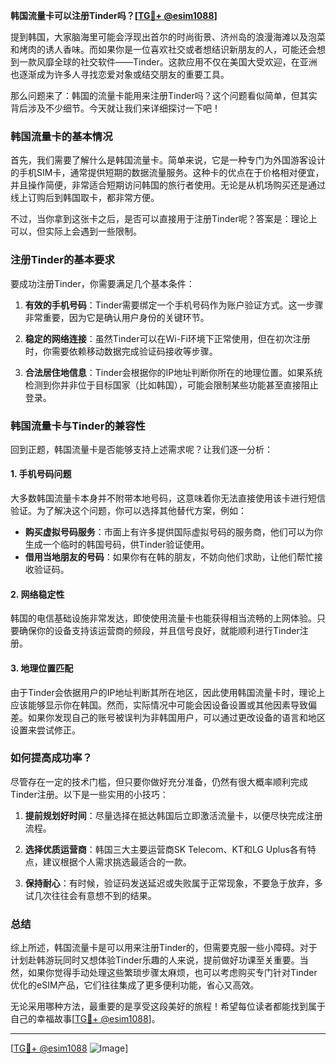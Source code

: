 **韩国流量卡可以注册Tinder吗？[[TG💪+ @esim1088](https://t.me/s/esim1088)]**

提到韩国，大家脑海里可能会浮现出首尔的时尚街景、济州岛的浪漫海滩以及泡菜和烤肉的诱人香味。而如果你是一位喜欢社交或者想结识新朋友的人，可能还会想到一款风靡全球的社交软件——Tinder。这款应用不仅在美国大受欢迎，在亚洲也逐渐成为许多人寻找恋爱对象或结交朋友的重要工具。

那么问题来了：韩国的流量卡能用来注册Tinder吗？这个问题看似简单，但其实背后涉及不少细节。今天就让我们来详细探讨一下吧！

### **韩国流量卡的基本情况**

首先，我们需要了解什么是韩国流量卡。简单来说，它是一种专门为外国游客设计的手机SIM卡，通常提供短期的数据流量服务。这种卡的优点在于价格相对便宜，并且操作简便，非常适合短期访问韩国的旅行者使用。无论是从机场购买还是通过线上订购后到韩国取卡，都非常方便。

不过，当你拿到这张卡之后，是否可以直接用于注册Tinder呢？答案是：理论上可以，但实际上会遇到一些限制。

### **注册Tinder的基本要求**

要成功注册Tinder，你需要满足几个基本条件：

1. **有效的手机号码**：Tinder需要绑定一个手机号码作为账户验证方式。这一步骤非常重要，因为它是确认用户身份的关键环节。
   
2. **稳定的网络连接**：虽然Tinder可以在Wi-Fi环境下正常使用，但在初次注册时，你需要依赖移动数据完成验证码接收等步骤。

3. **合法居住地信息**：Tinder会根据你的IP地址判断你所在的地理位置。如果系统检测到你并非位于目标国家（比如韩国），可能会限制某些功能甚至直接阻止登录。

### **韩国流量卡与Tinder的兼容性**

回到正题，韩国流量卡是否能够支持上述需求呢？让我们逐一分析：

#### **1. 手机号码问题**
大多数韩国流量卡本身并不附带本地号码，这意味着你无法直接使用该卡进行短信验证。为了解决这个问题，你可以选择其他替代方案，例如：
   - **购买虚拟号码服务**：市面上有许多提供国际虚拟号码的服务商，他们可以为你生成一个临时的韩国号码，供Tinder验证使用。
   - **借用当地朋友的号码**：如果你有在韩的朋友，不妨向他们求助，让他们帮忙接收验证码。

#### **2. 网络稳定性**
韩国的电信基础设施非常发达，即使使用流量卡也能获得相当流畅的上网体验。只要确保你的设备支持该运营商的频段，并且信号良好，就能顺利进行Tinder注册。

#### **3. 地理位置匹配**
由于Tinder会依据用户的IP地址判断其所在地区，因此使用韩国流量卡时，理论上应该能够显示你在韩国。然而，实际情况中可能会因设备设置或其他因素导致偏差。如果你发现自己的账号被误判为非韩国用户，可以通过更改设备的语言和地区设置来尝试修正。

### **如何提高成功率？**

尽管存在一定的技术门槛，但只要你做好充分准备，仍然有很大概率顺利完成Tinder注册。以下是一些实用的小技巧：

1. **提前规划好时间**：尽量选择在抵达韩国后立即激活流量卡，以便尽快完成注册流程。
   
2. **选择优质运营商**：韩国三大主要运营商SK Telecom、KT和LG Uplus各有特点，建议根据个人需求挑选最适合的一款。
   
3. **保持耐心**：有时候，验证码发送延迟或失败属于正常现象，不要急于放弃，多试几次往往会有意想不到的结果。

### **总结**

综上所述，韩国流量卡是可以用来注册Tinder的，但需要克服一些小障碍。对于计划赴韩游玩同时又想体验Tinder乐趣的人来说，提前做好功课至关重要。当然，如果你觉得手动处理这些繁琐步骤太麻烦，也可以考虑购买专门针对Tinder优化的eSIM产品，它们往往集成了更多便利功能，省心又高效。

无论采用哪种方法，最重要的是享受这段美好的旅程！希望每位读者都能找到属于自己的幸福故事[[TG💪+ @esim1088](https://t.me/s/esim1088)]。

---

[[TG💪+ @esim1088](https://t.me/s/esim1088) ![Image](https://i.postimg.cc/4NQfJmqS/Snipaste-2025-05-13-00-14-12.png)]